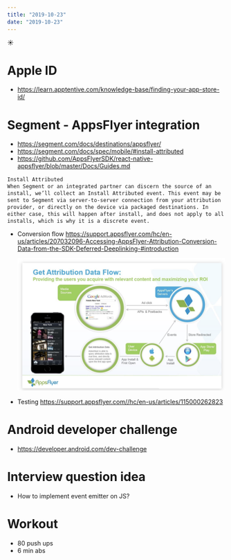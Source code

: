 ```yaml
---
title: "2019-10-23"
date: "2019-10-23"
---
```


☀️

# Apple ID

- https://learn.apptentive.com/knowledge-base/finding-your-app-store-id/

# Segment - AppsFlyer integration

- https://segment.com/docs/destinations/appsflyer/
- https://segment.com/docs/spec/mobile/#install-attributed
- https://github.com/AppsFlyerSDK/react-native-appsflyer/blob/master/Docs/Guides.md

```
Install Attributed
When Segment or an integrated partner can discern the source of an install, we’ll collect an Install Attributed event. This event may be sent to Segment via server-to-server connection from your attribution provider, or directly on the device via packaged destinations. In either case, this will happen after install, and does not apply to all installs, which is why it is a discrete event.
```

- Conversion flow https://support.appsflyer.com/hc/en-us/articles/207032096-Accessing-AppsFlyer-Attribution-Conversion-Data-from-the-SDK-Deferred-Deeplinking-#introduction

  ![](./flow.png)

- Testing https://support.appsflyer.com//hc/en-us/articles/115000262823

# Android developer challenge

- https://developer.android.com/dev-challenge

# Interview question idea

- How to implement event emitter on JS?

# Workout

- 80 push ups
- 6 min abs
